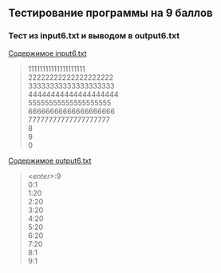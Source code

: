 ## Тестирование программы на 9 баллов

### Тест из input6.txt и выводом в output6.txt

[Содержимое input6.txt](https://github.com/ArtemFed/Operating-Systems-HW1/blob/main/tests/input6.txt)
> 11111111111111111111 </br>
> 22222222222222222222 </br>
> 33333333333333333333 </br>
> 44444444444444444444 </br>
> 55555555555555555555 </br>
> 66666666666666666666 </br>
> 77777777777777777777 </br>
> 8 </br>
> 9 </br>
> 0 </br>

[Содержимое output6.txt](https://github.com/ArtemFed/Operating-Systems-HW1/blob/main/tests/output6.txt)
> <_enter_>:9 </br>
> 0:1 </br>
> 1:20 </br>
> 2:20 </br>
> 3:20 </br>
> 4:20 </br>
> 5:20 </br>
> 6:20 </br>
> 7:20 </br>
> 8:1 </br>
> 9:1 </br>
